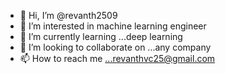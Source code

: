 - 👋 Hi, I’m @revanth2509
- 👀 I’m interested in machine learning engineer
- 🌱 I’m currently learning ...deep learning
- 💞️ I’m looking to collaborate on ...any company
- 📫 How to reach me ...revanthvc25@gmail.com

<!---
revanth2509/revanth2509 is a ✨ special ✨ repository because its `README.md` (this file) appears on your GitHub profile.
You can click the Preview link to take a look at your changes.
--->
